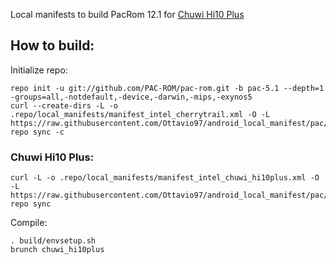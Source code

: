 Local manifests to build PacRom 12.1 for [Chuwi Hi10 Plus](http://konstakang.com/devices/chuwi_vi10plus/CM12.1)

How to build:
-------------

Initialize repo:

    repo init -u git://github.com/PAC-ROM/pac-rom.git -b pac-5.1 --depth=1 -groups=all,-notdefault,-device,-darwin,-mips,-exynos5
    curl --create-dirs -L -o .repo/local_manifests/manifest_intel_cherrytrail.xml -O -L https://raw.githubusercontent.com/Ottavio97/android_local_manifest/pac/manifest_intel_cherrytrail.xml
    repo sync -c

### Chuwi Hi10 Plus:

    curl -L -o .repo/local_manifests/manifest_intel_chuwi_hi10plus.xml -O -L https://raw.githubusercontent.com/Ottavio97/android_local_manifest/pac/manifest_intel_chuwi_hi10plus.xml
    repo sync

Compile:

    . build/envsetup.sh
    brunch chuwi_hi10plus
